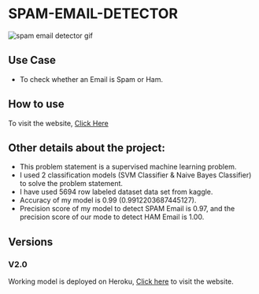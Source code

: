 # SPAM-EMAIL-DETECTOR

![spam email detector gif](https://user-images.githubusercontent.com/73105729/173595594-da5de7fd-b5f8-441e-9ca2-9568bad59ff8.gif)

## Use Case
- To check whether an Email is Spam or Ham.

## How to use
To visit the website, [Click Here](https://spam-email-detector-app.herokuapp.com/)

## Other details about the project:
- This problem statement is a supervised machine learning problem.
- I used 2 classification models (SVM Classifier & Naive Bayes Classifier) to solve the problem statement.
- I have used 5694 row labeled dataset data set from kaggle.
- Accuracy of my model is 0.99 (0.9912203687445127).
- Precision score of my model to detect SPAM Email is 0.97, and the precision score of our mode to detect HAM Email is 1.00.

## Versions
### V2.0

Working model is deployed on Heroku, [Click here](https://spam-email-detector-app.herokuapp.com/) to visit the website.
